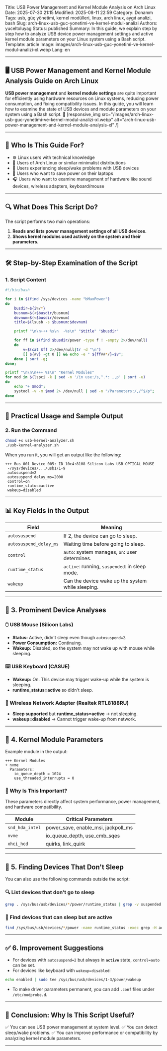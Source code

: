 Title: USB Power Management and Kernel Module Analysis on Arch Linux
Date: 2025-07-30 21:15
Modified: 2025-08-11 22:59
Category: Donanım
Tags: usb, güç yönetimi, kernel modülleri, linux, arch linux, aygıt analizi, bash
Slug: arch-linux-usb-guc-yonetimi-ve-kernel-modul-analizi
Authors: yuceltoluyag
Status: published
Summary: In this guide, we explain step by step how to analyze USB device power management settings and active kernel module parameters on your Linux system using a Bash script.
Template: article
Image: images/arch-linux-usb-guc-yonetimi-ve-kernel-modul-analizi-xl.webp
Lang: en

---

## 🖥️ USB Power Management and Kernel Module Analysis Guide on Arch Linux

**USB power management** and **kernel module settings** are quite important for efficiently using hardware resources on Linux systems, reducing power consumption, and fixing compatibility issues. In this guide, you will learn how to examine the state of USB devices and module parameters on your system using a Bash script. 🚀
[responsive_img src="/images/arch-linux-usb-guc-yonetimi-ve-kernel-modul-analizi-xl.webp" alt="arch-linux-usb-power-management-and-kernel-module-analysis-xl" /]

---

## 🧠 Who Is This Guide For?

- ⚙️ Linux users with technical knowledge
- 🐧 Users of Arch Linux or similar minimalist distributions
- 🧪 Users experiencing sleep/wake problems with USB devices
- 🔋 Users who want to save power on their laptops
- 🎧 Users who want to examine management of hardware like sound devices, wireless adapters, keyboard/mouse

---

## 🔍 What Does This Script Do?

The script performs two main operations:

1. **Reads and lists power management settings of all USB devices.**
2. **Shows kernel modules used actively on the system and their parameters.**

---

## 🛠️ Step-by-Step Examination of the Script

### 1. Script Content

```bash
#!/bin/bash

for i in $(find /sys/devices -name "bMaxPower")
do
	busdir=${i%/*}
	busnum=$(<$busdir/busnum)
	devnum=$(<$busdir/devnum)
	title=$(lsusb -s $busnum:$devnum)

	printf "\n\n+++ %s\n  -%s\n" "$title" "$busdir"

	for ff in $(find $busdir/power -type f ! -empty 2>/dev/null)
	do
		v=$(cat $ff 2>/dev/null|tr -d "\n")
		[[ ${#v} -gt 0 ]] && echo -e " ${ff##*/}=$v";
	done | sort -g;
done;

printf "\n\n\n+++ %s\n" "Kernel Modules"
for mod in $(lspci -k | sed -n '/in use:/s,^.*: ,,p' | sort -u)
do
	echo "+ $mod";
	systool -v -m $mod 2> /dev/null | sed -n "/Parameters:/,/^$/p";
done
```

---

## 🧪 Practical Usage and Sample Output

### 2. Run the Command

```bash
chmod +x usb-kernel-analyzer.sh
./usb-kernel-analyzer.sh
```

When you run it, you will get an output like the following:

```
+++ Bus 001 Device 005: ID 10c4:8108 Silicon Labs USB OPTICAL MOUSE
 -/sys/devices/.../usb1/1-9
 autosuspend=2
 autosuspend_delay_ms=2000
 control=on
 runtime_status=active
 wakeup=disabled
```

---

## 📊 Key Fields in the Output

| Field                  | Meaning                                           |
| ---------------------- | ------------------------------------------------- |
| `autosuspend`          | If 2, the device can go to sleep.                 |
| `autosuspend_delay_ms` | Waiting time before going to sleep.               |
| `control`              | `auto`: system manages, `on`: user determines.    |
| `runtime_status`       | `active`: running, `suspended`: in sleep mode.    |
| `wakeup`               | Can the device wake up the system while sleeping. |

---

## 🔎 3. Prominent Device Analyses

### 🖱️ USB Mouse (Silicon Labs)

- **Status:** Active, didn't sleep even though `autosuspend=2`.
- **Power Consumption:** Continuing.
- **Wakeup:** Disabled, so the system may not wake up with mouse while sleeping.

### ⌨️ USB Keyboard (CASUE)

- **Wakeup:** On. This device may trigger wake-up while the system is sleeping.
- **runtime_status=active** so didn't sleep.

### 📶 Wireless Network Adapter (Realtek RTL8188RU)

- **Sleep supported** but **runtime_status=active** → not sleeping.
- **wakeup=disabled** → Cannot trigger wake-up from network.

---

## 🧩 4. Kernel Module Parameters

Example module in the output:

```
+++ Kernel Modules
+ nvme
  Parameters:
    io_queue_depth = 1024
    use_threaded_interrupts = 0
```

### 🎯 Why Is This Important?

These parameters directly affect system performance, power management, and hardware compatibility.

| Module          | Critical Parameters                 |
| --------------- | ----------------------------------- |
| `snd_hda_intel` | power_save, enable_msi, jackpoll_ms |
| `nvme`          | io_queue_depth, use_cmb_sqes        |
| `xhci_hcd`      | quirks, link_quirk                  |

---

## 🧰 5. Finding Devices That Don't Sleep

You can also use the following commands outside the script:

### 🔍 List devices that don't go to sleep

```bash
grep . /sys/bus/usb/devices/*/power/runtime_status | grep -v suspended
```

### 🔋 Find devices that can sleep but are active

```bash
find /sys/bus/usb/devices/*/power -name runtime_status -exec grep -H active {} \;
```

---

## ✅ 6. Improvement Suggestions

- For devices with `autosuspend=2` but always in **`active`** state, `control=auto` can be set.
- For devices like keyboard with `wakeup=disabled`:

```bash
echo enabled | sudo tee /sys/bus/usb/devices/1-3/power/wakeup
```

- To make driver parameters permanent, you can add `.conf` files under `/etc/modprobe.d`.

---

## 📌 Conclusion: Why Is This Script Useful?

✅ You can see USB power management at system level.
✅ You can detect sleep/wake problems.
✅ You can improve performance or compatibility by analyzing kernel module parameters.

---

